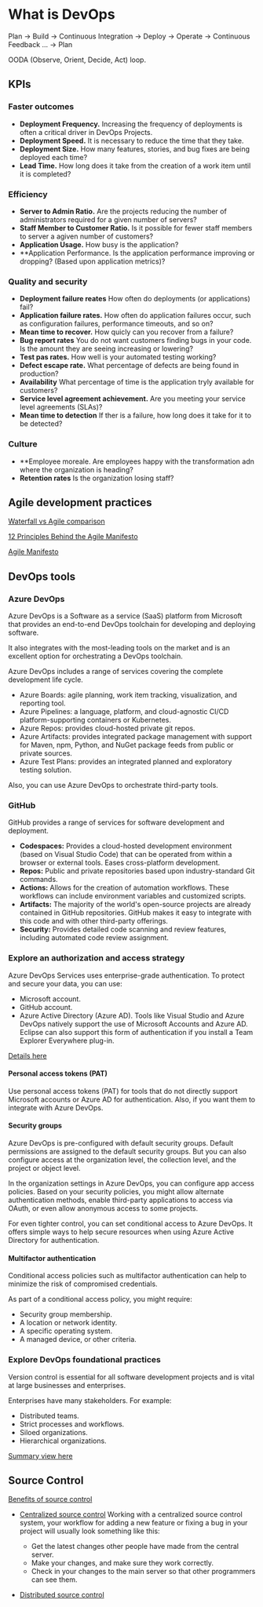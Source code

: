 # What is DevOps

Plan -> Build -> Continuous Integration -> Deploy -> Operate -> Continuous Feedback ... -> Plan

OODA (Observe, Orient, Decide, Act) loop.

## KPIs

### Faster outcomes

- **Deployment Frequency.** Increasing the frequency of deployments is often a critical driver in DevOps Projects.
- **Deployment Speed.** It is necessary to reduce the time that they take.
- **Deployment Size.** How many features, stories, and bug fixes are being deployed each time?
- **Lead Time.** How long does it take from the creation of a work item until it is completed?

### Efficiency

- **Server to Admin Ratio.** Are the projects reducing the number of administrators required for a given number of servers?
- **Staff Member to Customer Ratio.** Is it possible for fewer staff members to server a agiven number of customers?
- **Application Usage.** How busy is the application?
- **Application Performance. Is the application performance improving or dropping? (Based upon application metrics)?

### Quality and security

- **Deployment failure reates** How often do deployments (or applications) fail?
- **Application failure rates.** How often do application failures occur, such as configuration failures, performance timeouts, and so on?
- **Mean time to recover.** How quicly can you recover from a failure?
- **Bug report rates** You do not want customers finding bugs in your code. Is the amount they are seeing increasing or lowering?
- **Test pas rates.** How well is your automated testing working?
- **Defect escape rate.** What percentage of defects are being found in production?
- **Availability** What percentage of time is the application tryly available for customers?
- **Service level agreement achievement.** Are you meeting your service level agreements (SLAs)?
- **Mean time to detection** If ther is a failure, how long does it take for it to be detected?

### Culture

- **Employee moreale. Are employees happy with the transformation adn where the organization is heading?
- **Retention rates** Is the organization losing staff?

## Agile development practices

[Waterfall vs Agile comparison](https://docs.microsoft.com/en-gb/learn/modules/describe-team-structures/2-explore-agile-development-practices)

[12 Principles Behind the Agile Manifesto](https://docs.microsoft.com/en-gb/learn/modules/describe-team-structures/3-explore-principles-of-agile-development)

[Agile Manifesto](https://www.agilealliance.org/agile101/the-agile-manifesto/)

## DevOps tools

### Azure DevOps

Azure DevOps is a Software as a service (SaaS) platform from Microsoft that provides an end-to-end DevOps toolchain for developing and deploying software.

It also integrates with the most-leading tools on the market and is an excellent option for orchestrating a DevOps toolchain.

Azure DevOps includes a range of services covering the complete development life cycle.

- Azure Boards: agile planning, work item tracking, visualization, and reporting tool.
- Azure Pipelines: a language, platform, and cloud-agnostic CI/CD platform-supporting containers or Kubernetes.
- Azure Repos: provides cloud-hosted private git repos.
- Azure Artifacts: provides integrated package management with support for Maven, npm, Python, and NuGet package feeds from public or private sources.
- Azure Test Plans: provides an integrated planned and exploratory testing solution.
  
Also, you can use Azure DevOps to orchestrate third-party tools.

### GitHub

GitHub provides a range of services for software development and deployment.

- **Codespaces:** Provides a cloud-hosted development environment (based on Visual Studio Code) that can be operated from within a browser or external tools. Eases cross-platform development.
- **Repos:** Public and private repositories based upon industry-standard Git commands.
- **Actions:** Allows for the creation of automation workflows. These workflows can include environment variables and customized scripts.
- **Artifacts:** The majority of the world's open-source projects are already contained in GitHub repositories. GitHub makes it easy to integrate with this code and with other third-party offerings.
- **Security:** Provides detailed code scanning and review features, including automated code review assignment.

### Explore an authorization and access strategy

Azure DevOps Services uses enterprise-grade authentication. To protect and secure your data, you can use:

- Microsoft account.
- GitHub account.
- Azure Active Directory (Azure AD).
Tools like Visual Studio and Azure DevOps natively support the use of Microsoft Accounts and Azure AD. Eclipse can also support this form of authentication if you install a Team Explorer Everywhere plug-in.

[Details here](https://docs.microsoft.com/en-gb/learn/modules/migrate-to-devops/4-explore-authorization-access-strategy)

#### Personal access tokens (PAT)

Use personal access tokens (PAT) for tools that do not directly support Microsoft accounts or Azure AD for authentication. Also, if you want them to integrate with Azure DevOps.

#### Security groups

Azure DevOps is pre-configured with default security groups. Default permissions are assigned to the default security groups. But you can also configure access at the organization level, the collection level, and the project or object level.

In the organization settings in Azure DevOps, you can configure app access policies. Based on your security policies, you might allow alternate authentication methods, enable third-party applications to access via OAuth, or even allow anonymous access to some projects.

For even tighter control, you can set conditional access to Azure DevOps. It offers simple ways to help secure resources when using Azure Active Directory for authentication.

#### Multifactor authentication

Conditional access policies such as multifactor authentication can help to minimize the risk of compromised credentials.

As part of a conditional access policy, you might require:

- Security group membership.
- A location or network identity.
- A specific operating system.
- A managed device, or other criteria.

### Explore DevOps foundational practices

Version control is essential for all software development projects and is vital at large businesses and enterprises.

Enterprises have many stakeholders. For example:

- Distributed teams.
- Strict processes and workflows.
- Siloed organizations.
- Hierarchical organizations.

[Summary view here](https://docs.microsoft.com/en-gb/learn/modules/introduction-to-source-control/2-explore-devops-foundational-practices)

## Source Control

[Benefits of source control](https://docs.microsoft.com/en-gb/learn/modules/introduction-to-source-control/4-explore-benefits-of)

- [Centralized source control](https://docs.microsoft.com/en-gb/learn/modules/describe-types-of-source-control-systems/2-understand-centralized) Working with a centralized source control system, your workflow for adding a new feature or fixing a bug in your project will usually look something like this:
  - Get the latest changes other people have made from the central server.
  - Make your changes, and make sure they work correctly.
  - Check in your changes to the main server so that other programmers can see them.

- [Distributed source control](https://docs.microsoft.com/en-gb/learn/modules/describe-types-of-source-control-systems/3-understand-distributed)


